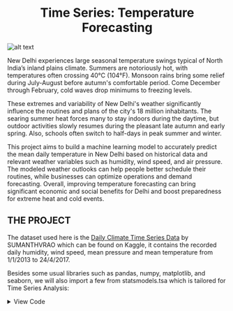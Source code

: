 <h1 align="center">Time Series: Temperature Forecasting</h1>

![alt text](https://github.com/jylim21/bear-with-data.github.io/blob/main/daily-temperature-forecasting/images/temperature.png?raw=true)

New Delhi experiences large seasonal temperature swings typical of North India’s inland plains climate. Summers are notoriously hot, with temperatures often crossing 40°C (104°F). Monsoon rains bring some relief during July-August before autumn's comfortable period. Come December through February, cold waves drop minimums to freezing levels.

These extremes and variability of New Delhi's weather significantly influence the routines and plans of the city's 18 million inhabitants. The searing summer heat forces many to stay indoors during the daytime, but outdoor activities slowly resumes during the pleasant late autumn and early spring. Also, schools often switch to half-days in peak summer and winter. 

This project aims to build a machine learning model to accurately predict the mean daily temperature in New Delhi based on historical data and relevant weather variables such as humidity, wind speed, and air pressure. The modeled weather outlooks can help people better schedule their routines, while businesses can optimize operations and demand forecasting. Overall, improving temperature forecasting can bring significant economic and social benefits for Delhi and boost preparedness for extreme heat and cold events.

## THE PROJECT

The dataset used here is the [Daily Climate Time Series Data](https://www.kaggle.com/datasets/sumanthvrao/daily-climate-time-series-data) by SUMANTHVRAO which can be found on Kaggle, it contains the recorded daily humidity, wind speed, mean pressure and mean temperature from 1/1/2013 to 24/4/2017.

Besides some usual libraries such as pandas, numpy, matplotlib, and seaborn, we will also import a few from statsmodels.tsa which is tailored for Time Series Analysis:

<details>
<summary>View Code</summary>

```python
from statsmodels.graphics.tsaplots import plot_pacf as pacf
from statsmodels.tsa.seasonal import seasonal_decompose
from pandas.plotting import autocorrelation_plot as acf
from statsmodels.tsa.stattools import kpss, adfuller
from statsmodels.tsa.statespace.sarimax import SARIMAX
import pandas as pd
import numpy as np
import matplotlib.pyplot as plt
import seaborn as sns
import warnings
from sklearn.metrics import r2_score, mean_squared_error, mean_absolute_error

# Data summary
def summary(dtf):
    sumary=pd.concat([dtf.isna().sum(),((dtf == 0).sum())/dtf.shape[0],dtf.dtypes], axis=1)
    sumary=sumary.rename(columns={sumary.columns[0]: 'NaN'})
    sumary=sumary.rename(columns={sumary.columns[1]: 'Zeros'})
    sumary=sumary.rename(columns={sumary.columns[2]: 'Type'})
    sumary['NaN']=sumary['NaN'].astype(str)+' ('+((sumary['NaN']*100/dtf.shape[0]).astype(int)).astype(str)+'%)'
    sumary['Zeros']=(sumary['Zeros']*100).astype(int)
    sumary['Zeros']=(dtf == 0).sum().astype(str)+' ('+sumary['Zeros'].astype(str)+'%)'
    sumary=sumary[['Type','NaN','Zeros']]
    return print(sumary)
```
</details>
